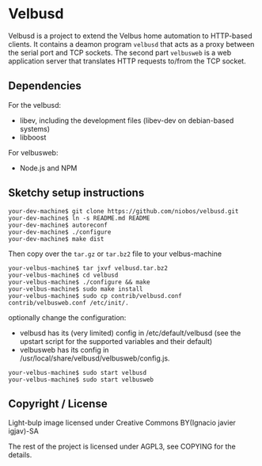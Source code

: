 Velbusd
=======

Velbusd is a project to extend the Velbus home automation to HTTP-based
clients. It contains a deamon program `velbusd` that acts as a proxy between
the serial port and TCP sockets. The second part `velbusweb` is a web
application server that translates HTTP requests to/from the TCP socket.


Dependencies
------------

For the velbusd:

* libev, including the development files (libev-dev on debian-based systems)
* libboost


For velbusweb:

* Node.js and NPM


Sketchy setup instructions
--------------------------
```
your-dev-machine$ git clone https://github.com/niobos/velbusd.git
your-dev-machine$ ln -s README.md README
your-dev-machine$ autoreconf
your-dev-machine$ ./configure
your-dev-machine$ make dist
```

Then copy over the `tar.gz` or `tar.bz2` file to your velbus-machine

```
your-velbus-machine$ tar jxvf velbusd.tar.bz2
your-velbus-machine$ cd velbusd
your-velbus-machine$ ./configure && make
your-velbus-machine$ sudo make install
your-velbus-machine$ sudo cp contrib/velbusd.conf contrib/velbusweb.conf /etc/init/.
```

optionally change the configuration:

* velbusd has its (very limited) config in /etc/default/velbusd (see the upstart
  script for the supported variables and their default)
* velbusweb has its config in /usr/local/share/velbusd/velbusweb/config.js.

```
your-velbus-machine$ sudo start velbusd
your-velbus-machine$ sudo start velbusweb
```


Copyright / License
------------------
Light-bulp image licensed under Creative Commons BY(Ignacio javier igjav)-SA

The rest of the project is licensed under AGPL3, see COPYING for the details.

